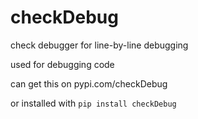 # checkDebug
check debugger for line-by-line debugging

used for debugging code

can get this on pypi.com/checkDebug


or installed with ```pip install checkDebug```
